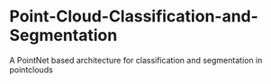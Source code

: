 # Point-Cloud-Classification-and-Segmentation
A PointNet based architecture for classification and segmentation in pointclouds
